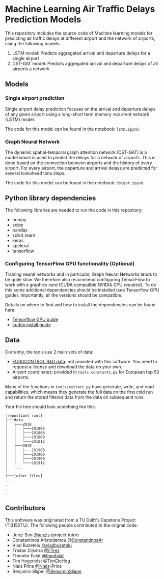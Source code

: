 # Machine Learning Air Traffic Delays Prediction Models

This repository includes the source code of Machine learning models for predicting air traffic delays at different airport and the network of airports, using the following models:

1. LSTM model: Predicts aggregated arrival and departure delays for a single airport
2. DST-GAT model: Predicts aggregated arrival and departure delays of all airports a network


## Models


### Single airport prediction

Single airport delay prediction focuses on the arrival and departure delays of any given airport using a long-short term memory recurrent network (LSTM) model.

The code for this model can be found in the notebook: `lstm.ipynb`.

### Graph Neural Network

The dynamic spatial-temporal graph attention network (DST-GAT) is a model which is used to predict the delays for a network of airports. This is done based on the connection between airports and the history of every airport. For every airport, the departure and arrival delays are predicted for several lookahead time steps. 

The code for this model can be found in the notebook: `dstgat.ipynb`.


## Python library dependencies

The following libraries are needed to run the code in this repository:

- numpy
- scipy
- pandas
- scikit_learn
- keras
- spektral
- tensorflow


### Configuring TensorFlow GPU functionality (Optional)
Training neural networks and in particular, Graph Neural Networks tends to be quite slow. We therefore also recommend configuring TensorFlow to work with a graphics card (CUDA compatible NVIDIA GPU required). To do this some additional dependencies should be installed (see Tensorflow GPU guide). Importantly, all the versions should be compatible.

Details on where to find and how to install the dependencies can be found here:

- [Tensorflow GPU guide](https://www.tensorflow.org/install/gpu)
- [cudnn install guide](https://docs.nvidia.com/deeplearning/cudnn/install-guide/index.html#install-windows)


## Data 
Currently, the tools use 2 main sets of data:
- [EUROCONTROL R&D data](https://www.eurocontrol.int/dashboard/rnd-data-archive): not provided with this software. You need to request a license and download the data on your own.
- Airport coordinates: provided in `tools.constants.py` for European top 50 airports.

Many of the functions in `tools/extract.py` have generate, write, and read capabilities, which means they generate the full data on the first cold run and return the stored filtered data from the data on subsequent runs.


Your file tree should look something like this:
```
[repostiont root]
├───data
│   ├───2018
│   │   ├───201803
│   │   ├───201806
│   │   ├───201809
│   │   └───201812
│   ├───2019
│   │   ├───201903
│   │   ├───201906
│   │   ├───201909
│   │   └───201912
│   ...
|
├───[other files]
.   .
.
.
.
```


## Contributors

This software was originated from a TU Delft's Capstone Project (TI3150TU). The following people contributed to the orignal code:

* Junzi Sun [@junzis](https://github.com/junzis) (project tutor)
* Constantinos Aristodemou [@ConstantinosAr](https://github.com/ConstantinosAr)
* Vlad Buzetelu [@vladbuzetelu](https://github.com/vladbuzetelu)
* Tristan Dijkstra [@IrTrez](https://github.com/IrTrez)
* Theodor Falat [@theofalat](https://github.com/theofalat)
* Tim Hogenelst [@TimGioHog](https://github.com/TimGioHog)
* Niels Prins [@Niels](https://github.com/Niels)-Prins 
* Benjamin Slijper [@BenjaminSlijper](https://github.com/BenjaminSlijper)

